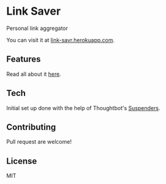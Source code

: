 # Link Saver

Personal link aggregator

You can visit it at [link-savr.herokuapp.com](https://link-savr.herokuapp.com).

## Features

Read all about it [here](https://link-savr.herokuapp.com/about).

## Tech

Initial set up done with the help of Thoughtbot's [Suspenders](https://github.com/thoughtbot/suspenders).

## Contributing

Pull request are welcome!

## License

MIT
